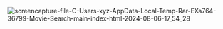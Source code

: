 ![screencapture-file-C-Users-xyz-AppData-Local-Temp-Rar-EXa764-36799-Movie-Search-main-index-html-2024-08-06-17_54_28](https://github.com/user-attachments/assets/66ed25ef-7b1b-4d48-a89e-5a3441006fe2)
